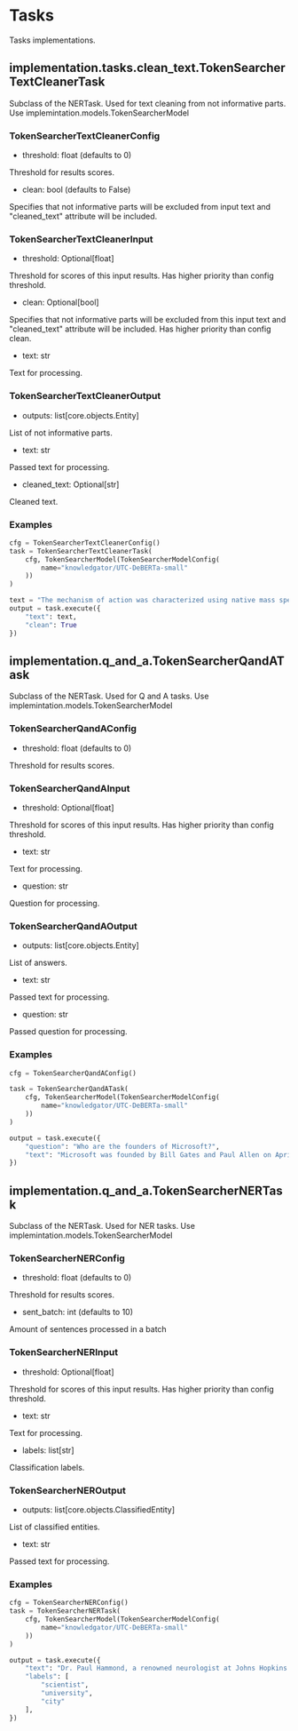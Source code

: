 # Tasks

Tasks implementations.


## implementation.tasks.clean_text.TokenSearcherTextCleanerTask

Subclass of the NERTask. Used for text cleaning from not informative parts. Use implemintation.models.TokenSearcherModel


### TokenSearcherTextCleanerConfig

- threshold: float (defaults to 0)

Threshold for results scores.

- clean: bool (defaults to False)

Specifies that not informative parts will be excluded from input text and "cleaned_text" attribute will be included. 

### TokenSearcherTextCleanerInput

- threshold: Optional[float]

Threshold for scores of this input results. Has higher priority than config threshold.

- clean: Optional[bool]

Specifies that not informative parts will be excluded from this input text and "cleaned_text" attribute will be included. Has higher priority than config clean.

- text: str

Text for processing.

### TokenSearcherTextCleanerOutput

- outputs: list[core.objects.Entity]

List of not informative parts.

- text: str

Passed text for processing.

- cleaned_text: Optional[str]

Cleaned text.



### Examples

``` python
cfg = TokenSearcherTextCleanerConfig()
task = TokenSearcherTextCleanerTask(
    cfg, TokenSearcherModel(TokenSearcherModelConfig(
        name="knowledgator/UTC-DeBERTa-small"
    ))
)

text = "The mechanism of action was characterized using native mass spectrometry, the thermal shift-binding assay, and enzymatic kinetic studies (Figure ). In the native mass spectrometry binding assay, compound 23R showed dose-dependent binding to SARS-CoV-2 Mpro, similar to the positive control GC376, with a binding stoichiometry of one drug per monomer (Figure A). Similarly, compound 23R showed dose-dependent stabilization of the SARS-CoV-2 Mpro in the thermal shift binding assay with an apparent Kd value of 9.43 μM, a 9.3-fold decrease compared to ML188 (1) (Figure B). In the enzymatic kinetic studies, 23R was shown to be a noncovalent inhibitor with a Ki value of 0.07 μM (Figure C, D top and middle panels). In comparison, the Ki for the parent compound ML188 (1) is 2.29 μM. The Lineweaver–Burk or double-reciprocal plot with different compound concentrations yielded an intercept at the Y-axis, suggesting that 23R is a competitive inhibitor similar to ML188 (1) (Figure C, D bottom panel). Buy our T-shirts for the lowerst prices you can find!!!  Overall, the enzymatic kinetic studies confirmed that compound 23R is a noncovalent inhibitor of SARS-CoV-2 Mpro."
output = task.execute({
    "text": text,
    "clean": True
})
```


## implementation.q_and_a.TokenSearcherQandATask

Subclass of the NERTask. Used for Q and A tasks. Use implemintation.models.TokenSearcherModel


### TokenSearcherQandAConfig

- threshold: float (defaults to 0)

Threshold for results scores.

### TokenSearcherQandAInput

- threshold: Optional[float]

Threshold for scores of this input results. Has higher priority than config threshold.

- text: str

Text for processing.

- question: str

Question for processing.

### TokenSearcherQandAOutput

- outputs: list[core.objects.Entity]

List of answers.

- text: str

Passed text for processing.

- question: str

Passed question for processing.



### Examples

``` python
cfg = TokenSearcherQandAConfig()

task = TokenSearcherQandATask(
    cfg, TokenSearcherModel(TokenSearcherModelConfig(
        name="knowledgator/UTC-DeBERTa-small"
    ))
)

output = task.execute({
    "question": "Who are the founders of Microsoft?",
    "text": "Microsoft was founded by Bill Gates and Paul Allen on April 4, 1975 to develop and sell BASIC interpreters for the Altair 8800. During his career at Microsoft, Gates held the positions of chairman, chief executive officer, president and chief software architect, while also being the largest individual shareholder until May 2014."
})
```




## implementation.q_and_a.TokenSearcherNERTask

Subclass of the NERTask. Used for NER tasks. Use implemintation.models.TokenSearcherModel


### TokenSearcherNERConfig

- threshold: float (defaults to 0)

Threshold for results scores.

- sent_batch: int (defaults to 10)

Amount of sentences processed in a batch

### TokenSearcherNERInput

- threshold: Optional[float]

Threshold for scores of this input results. Has higher priority than config threshold.

- text: str

Text for processing.

- labels: list[str]

Classification labels.

### TokenSearcherNEROutput

- outputs: list[core.objects.ClassifiedEntity]

List of classified entities.

- text: str

Passed text for processing.



### Examples

``` python
cfg = TokenSearcherNERConfig()
task = TokenSearcherNERTask(
    cfg, TokenSearcherModel(TokenSearcherModelConfig(
        name="knowledgator/UTC-DeBERTa-small"
    ))
)

output = task.execute({
    "text": "Dr. Paul Hammond, a renowned neurologist at Johns Hopkins University, has recently published a paper in the prestigious journal \"Nature Neuroscience\". \nHis research focuses on a rare genetic mutation, found in less than 0.01% of the population, that appears to prevent the development of Alzheimer's disease. Collaborating with researchers at the University of California, San Francisco, the team is now working to understand the mechanism by which this mutation confers its protective effect. \nFunded by the National Institutes of Health, their research could potentially open new avenues for Alzheimer's treatment.",
    "labels": [
        "scientist",
        "university",
        "city"
    ],
})
```